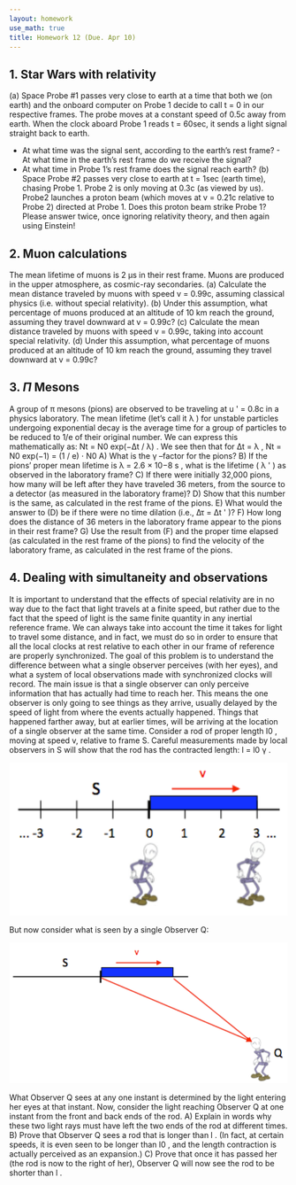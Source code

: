 ```yaml
---
layout: homework
use_math: true
title: Homework 12 (Due. Apr 10)
---
```


## 1. Star Wars with relativity

(a) Space Probe #1 passes very close to earth at a time that both we (on earth) and the onboard computer on Probe 1 decide to call t = 0 in our respective frames. The probe moves at a constant speed of 0.5c away from earth. When the clock aboard Probe 1 reads t = 60sec, it sends a light signal straight back to earth.
- At what time was the signal sent, according to the earth’s rest frame? - At what time in the earth’s rest frame do we receive the signal?
- At what time in Probe 1’s rest frame does the signal reach earth?
(b) Space Probe #2 passes very close to earth at t = 1sec (earth time), chasing Probe 1. Probe 2 is only moving at 0.3c (as viewed by us). Probe2 launches a proton beam (which moves at v = 0.21c relative to Probe 2) directed at Probe 1. Does this proton beam strike Probe 1? Please answer twice, once ignoring relativity theory, and then again using Einstein!

## 2. Muon calculations

The mean lifetime of muons is 2 μs in their rest frame. Muons are produced in the
upper atmosphere, as cosmic-ray secondaries.
(a) Calculate the mean distance traveled by muons with speed v = 0.99c, assuming classical physics (i.e. without special relativity).
(b) Under this assumption, what percentage of muons produced at an altitude of 10 km reach the ground, assuming they travel downward at v = 0.99c?
(c) Calculate the mean distance traveled by muons with speed v = 0.99c, taking into account special relativity.
(d) Under this assumption, what percentage of muons produced at an altitude of 10 km reach the ground, assuming they travel downward at v = 0.99c?

## 3. $\Pi$ Mesons

A group of π mesons (pions) are observed to be traveling at u ' = 0.8c in a physics laboratory. The mean lifetime (let’s call it λ ) for unstable particles undergoing exponential decay is the average time for a group of particles to be reduced to 1/e of their original number. We can express this mathematically as: Nt = N0 exp(−Δt / λ) . We see
then that for Δt = λ , Nt = N0 exp(−1) = (1 / e) ⋅ N0 A) What is the γ –factor for the pions?
B) If the pions’ proper mean lifetime is λ = 2.6 × 10−8 s , what is the lifetime ( λ ' ) as observed in the laboratory frame?
C) If there were initially 32,000 pions, how many will be left after they have traveled 36 meters, from the source to a detector (as measured in the laboratory frame)?
D) Show that this number is the same, as calculated in the rest frame of the pions. E) What would the answer to (D) be if there were no time dilation (i.e., Δτ = Δt ' )?
F) How long does the distance of 36 meters in the laboratory frame appear to the pions in their rest frame?
G) Use the result from (F) and the proper time elapsed (as calculated in the rest frame of the pions) to find the velocity of the laboratory frame, as calculated in the rest frame of the pions.

## 4. Dealing with simultaneity and observations

It is important to understand that the effects of special relativity are in no way due to the fact that light travels at a finite speed, but rather due to the fact that the speed of light is the same finite quantity in any inertial reference frame. We can always take into account the time it takes for light to travel some distance, and in fact, we must do so in order to ensure that all the local clocks at rest relative to each other in our frame of reference are properly synchronized. The goal of this problem is to understand the difference between what a single observer perceives (with her eyes), and what a system of local observations made with synchronized clocks will record. The main issue is that a single observer can only perceive information that has actually had time to reach her. This means the one observer is only going to see things as they arrive, usually delayed by the speed of light from where the events actually happened. Things that happened farther away, but at earlier times, will be arriving at the location of a single observer at the same time.
Consider a rod of proper length l0 , moving at speed v, relative to frame S. Careful measurements made by local observers in S will show that the rod has the contracted length:
l = l0 γ .

![two][two]

[two]: ./images/hw12/two_observers.png

But now consider what is seen by a single Observer Q:

![one][one]

[one]: ./images/hw12/one_observer.png

What Observer Q sees at any one instant is determined by the light entering her eyes at that instant. Now, consider the light reaching Observer Q at one instant from the front and back ends of the rod.
A) Explain in words why these two light rays must have left the two ends of the rod at different times.
B) Prove that Observer Q sees a rod that is longer than l . (In fact, at certain speeds, it is even seen to be longer than l0 , and the length contraction is actually perceived as an expansion.)
C) Prove that once it has passed her (the rod is now to the right of her), Observer Q will now see the rod to be shorter than l .
